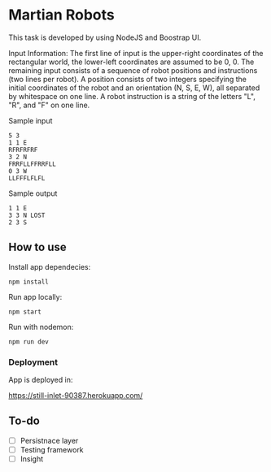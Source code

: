 # Martian Robots 

This task is developed by using NodeJS and Boostrap UI.

Input Information:
The first line of input is the upper-right coordinates of the rectangular world, the
lower-left coordinates are assumed to be 0, 0.
The remaining input consists of a sequence of robot positions and instructions (two lines
per robot). A position consists of two integers specifying the initial coordinates of the
robot and an orientation (N, S, E, W), all separated by whitespace on one line. A robot
instruction is a string of the letters "L", "R", and "F" on one line.

Sample input
```
5 3
1 1 E
RFRFRFRF
3 2 N
FRRFLLFFRRFLL
0 3 W
LLFFFLFLFL
```

Sample output
```
1 1 E
3 3 N LOST
2 3 S
```

## How to use
Install app  dependecies:
```
npm install
```
Run app locally:
```
npm start
```

Run with nodemon:
```
npm run dev
```

### Deployment

App is deployed in:

https://still-inlet-90387.herokuapp.com/


## To-do
- [ ] Persistnace layer
- [ ] Testing framework
- [ ] Insight
